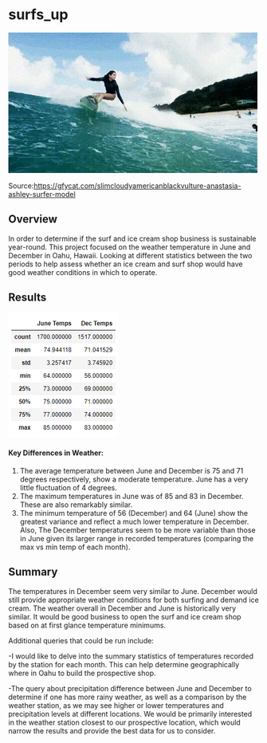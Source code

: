 # surfs_up
![img](SlimCloudyAmericanblackvulture-mobile.gif)

Source:https://gfycat.com/slimcloudyamericanblackvulture-anastasia-ashley-surfer-model

## Overview

In order to determine if the surf and ice cream shop business is sustainable year-round. This project focused on the weather temperature in June and December in Oahu, Hawaii. Looking at different statistics between the two periods to help assess whether an ice cream and surf shop would have good weather conditions in which to operate.


## Results

![img](Temperature.png)


#### Key Differences in Weather:
1.	The average temperature between June and December is 75 and 71 degrees respectively, show a moderate temperature. June has a very little fluctuation of 4 degrees.
2.	The maximum temperatures in June was of 85  and 83 in December. These are also remarkably similar.
3.	The minimum temperature of 56 (December) and 64 (June) show the greatest variance and reflect a much lower temperature in December. Also, The December temperatures seem to be more variable than those in June given its larger range in recorded temperatures (comparing the max vs min temp of each month).


## Summary


The temperatures in December seem very similar to June. December would still provide appropriate weather conditions for both surfing and demand ice cream. The weather overall in December and June is historically very similar. It would be good business to open the surf and ice cream shop based on at first glance temperature minimums.

Additional queries that could be run include:

-I would like to delve into the summary statistics of temperatures recorded by the station for each month. This can help determine geographically where in Oahu to build the prospective shop.

-The query about precipitation difference between June and December to determine if one has more rainy weather, as well as a comparison by the weather station, as we may see higher or lower temperatures and precipitation levels at different locations. We would be primarily interested in the weather station closest to our prospective location, which would narrow the results and provide the best data for us to consider.

